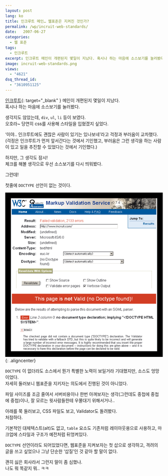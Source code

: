 ```yaml
---
layout: post
lang: ko
title: 인크루트 메인… 웹표준은 지켜진 것인가?
permalink: /wp/incruit-web-standards/
date:   2007-06-27
categories:
  - 웹 표준
tags:
  - 인크루트
excerpt: 인크루트 메인이 개편된지 몇일이 지났다. 혹시나 하는 마음에 소스보기를 눌러봤다. 생각지도 않았는데, div, ul, li 등이 보였다. 오호라~ 당연히 css를 사용해 스타일을 입힌 ‘웹표준’ 작업이 진행되었겠지 싶었다. ‘이야.. 인크루트에도 괜찮은 사람이 있기는 있나보네’ 라고 걱정과 부러움이 교차했다. (걱정은 인크루트가 먼저 앞서간다는 것에서 기인했고, 부러움은 그런 생각을 하는 사람이 있고 일을 추진할 수 있었다는 것에서 기인했다.)  [...]
image: incruit-web-standards.png
views:
  - "4621"
dsq_thread_id:
  - "3610951125"
---
```


[인크루트](//www.incruit.com){: target="_blank" } 메인이 개편된지 몇일이 지났다.  
혹시나 하는 마음에 소스보기를 눌러봤다.

생각지도 않았는데, `div`, `ul`, `li` 등이 보였다.  
오호라~ 당연히 css를 사용해 스타일을 입혔겠지 싶었다.

‘이야.. 인크루트에도 괜찮은 사람이 있기는 있나보네’라고 걱정과 부러움이 교차했다.  
 (걱정은 인크루트가 먼저 앞서간다는 것에서 기인했고, 부러움은 그런 생각을 하는 사람이 있고 일을 추진할 수 있었다는 것에서 기인했다.)

하지만, 그 생각도 잠시!  
체크를 해볼 생각으로 우선 소스보기를 다시 띄워봤다.
  
그런데!

첫줄에 `DOCTYPE` 선언이 없는 것이다.

![인크루트 validator 결과](/assets/img/2007/incruit-web-standards.gif){: .aligncenter}

`DOCTYPE` 이 없더라도 소스에서 뭔가 특별한 노력이 보일거라 기대했지만, 소스도 엉망이었다.  
자세히 둘러보니 웹표준을 지키자는 의도에서 진행된 것이 아니었다.
  
파일 사이즈를 조금 줄여서 서버비용이나 한번 아껴보자는 생각(그런데도 중첩에 중첩에 중첩)이나, 잘 모르는 윗사람들한테 우쭐대기 위해서거나..

아래를 쭉 둘러보고, CSS 파일도 보고, Validator도 돌려봤다.  
처참하다.
  
기본적인 대체텍스트(alt)도 없고, `table` 요소도 기존처럼 레이아웃용으로 사용하고, 마크업에 스타일과 구조가 예전처럼 뒤엉켜있다.

`DOCTYPE` 선언이라도 되어있었다면, 웹표준을 지켜보자는 첫 삽으로 생각하고, 격려의 글을 쓰고 싶었으나 그냥 단순한 ‘삽질’인 것 같아 할 말이 없다.

괜히 싫은 회사라서 그런지 말이 좀 심했나.  
나도 뭐 똑같지 뭐.. ㅋㅋ